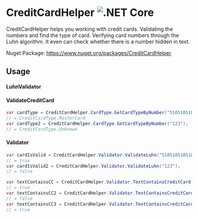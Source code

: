 # CreditCardHelper ![.NET Core](https://github.com/hendrikdevestel/CreditCardHelper/workflows/.NET%20Core/badge.svg)

CreditCardHelper helps you working with credit cards. Validating the numbers and find the type of card. Verifying card numbers through the Luhn algorithm. It even can check whether there is a number hidden in text.

Nuget Package: https://www.nuget.org/packages/CreditCardHelper

## Usage

#### LuhnValidator


#### ValidateCreditCard
```csharp
var cardType = CreditCardHelper.CardType.GetCardTypeByNumber("5105105105105100");
// = CreditCardType.MasterCard
var cardType2 = CreditCardHelper.CardType.GetCardTypeByNumber("123");
// = CreditCardType.Unknown
```

#### Validator

```csharp
var cardIsValid = CreditCardHelper.Validator.ValidateLuhn("5105105105105100");
// = true
var cardIsValid2 = CreditCardHelper.Validator.ValidateLuhn("123");
// = false
```

```csharp
var textContainsCC = CreditCardHelper.Validator.TextContainsCreditCard("This is a text with 5105-1051-0510-5100 in it");
// = true
var textContainsCC2 = CreditCardHelper.Validator.TextContainsCreditCard("51st Street number 05 box 1051");
// = false
var textContainsCC3 = CreditCardHelper.Validator.TextContainsCreditCard("Thi5105s is 1051 a te0510xt with5100 in it");
// = true
```

